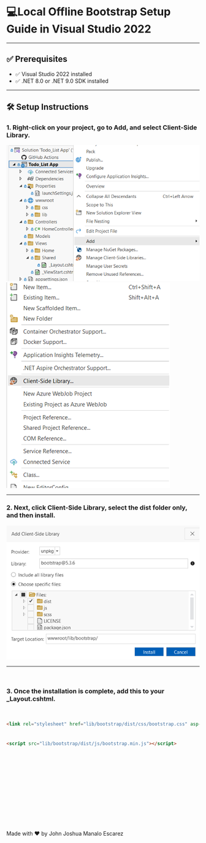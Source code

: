 # 💻Local Offline Bootstrap Setup Guide in Visual Studio 2022 

---

## ✅ Prerequisites

- ✅ Visual Studio 2022 installed
- ✅ .NET 8.0 or .NET 9.0 SDK installed

---

## 🛠️ Setup Instructions

### 1. Right-click on your project, go to Add, and select Client-Side Library.
![Step 1](add1.png)
![Step 1](add2.png)

---

### 2. Next, click Client-Side Library, select the dist folder only, and then install.
![Step 1](add3.png)



---

<br>

### 3. Once the installation is complete, add this to your _Layout.cshtml. 
<br>

```html
<link rel="stylesheet" href="lib/bootstrap/dist/css/bootstrap.css" asp-append-version="true" />


<script src="lib/bootstrap/dist/js/bootstrap.min.js"></script>
```
<br>
<br>
<br>
<br>
<br>
<br>
<br>
<br>
<br>
<br>
<br>
<br>
Made with ❤️ by John Joshua Manalo Escarez






